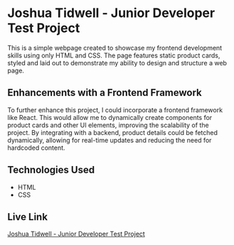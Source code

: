 # Joshua Tidwell - Junior Developer Test Project

This is a simple webpage created to showcase my frontend development skills using only HTML and CSS. The page features static product cards, styled and laid out to demonstrate my ability to design and structure a web page.

## Enhancements with a Frontend Framework

To further enhance this project, I could incorporate a frontend framework like React. This would allow me to dynamically create components for product cards and other UI elements, improving the scalability of the project. By integrating with a backend, product details could be fetched dynamically, allowing for real-time updates and reducing the need for hardcoded content.

## Technologies Used

- HTML
- CSS

## Live Link

[Joshua Tidwell - Junior Developer Test Project](https://tid213.github.io/joshua-tidwell-test-project/)
